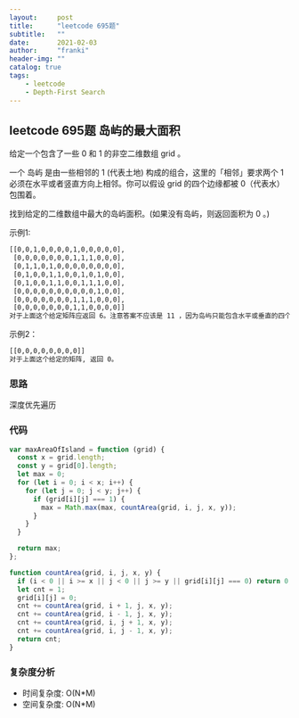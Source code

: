 ```yaml
---
layout:     post
title:      "leetcode 695题"
subtitle:   ""
date:       2021-02-03
author:     "franki"
header-img: ""
catalog: true
tags:
    - leetcode
    - Depth-First Search
---
```


## leetcode 695题 岛屿的最大面积

给定一个包含了一些 0 和 1 的非空二维数组 grid 。

一个 岛屿 是由一些相邻的 1 (代表土地) 构成的组合，这里的「相邻」要求两个 1 必须在水平或者竖直方向上相邻。你可以假设 grid 的四个边缘都被 0（代表水）包围着。

找到给定的二维数组中最大的岛屿面积。(如果没有岛屿，则返回面积为 0 。)

示例1:

```bash
[[0,0,1,0,0,0,0,1,0,0,0,0,0],
 [0,0,0,0,0,0,0,1,1,1,0,0,0],
 [0,1,1,0,1,0,0,0,0,0,0,0,0],
 [0,1,0,0,1,1,0,0,1,0,1,0,0],
 [0,1,0,0,1,1,0,0,1,1,1,0,0],
 [0,0,0,0,0,0,0,0,0,0,1,0,0],
 [0,0,0,0,0,0,0,1,1,1,0,0,0],
 [0,0,0,0,0,0,0,1,1,0,0,0,0]]
对于上面这个给定矩阵应返回 6。注意答案不应该是 11 ，因为岛屿只能包含水平或垂直的四个方向的 1 。
```

示例2：

```bash
[[0,0,0,0,0,0,0,0]]
对于上面这个给定的矩阵, 返回 0。
```

### 思路

深度优先遍历

### 代码

```js
var maxAreaOfIsland = function (grid) {
  const x = grid.length;
  const y = grid[0].length;
  let max = 0;
  for (let i = 0; i < x; i++) {
    for (let j = 0; j < y; j++) {
      if (grid[i][j] === 1) {
        max = Math.max(max, countArea(grid, i, j, x, y));
      }
    }
  }

  return max;
};

function countArea(grid, i, j, x, y) {
  if (i < 0 || i >= x || j < 0 || j >= y || grid[i][j] === 0) return 0;
  let cnt = 1;
  grid[i][j] = 0;
  cnt += countArea(grid, i + 1, j, x, y);
  cnt += countArea(grid, i - 1, j, x, y);
  cnt += countArea(grid, i, j + 1, x, y);
  cnt += countArea(grid, i, j - 1, x, y);
  return cnt;
}
```

### 复杂度分析

- 时间复杂度: O(N*M)
- 空间复杂度: O(N*M)
